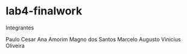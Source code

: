 # lab4-finalwork

Integrantes 

Paulo Cesar 
Ana Amorim 
Magno dos Santos 
Marcelo Augusto 
Vinicius Oliveira 
